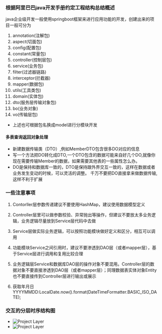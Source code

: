### 根据阿里巴巴java开发手册约定工程结构总结概述
java企业级开发一般使用springboot框架来进行应用功能的开发，创建出来的项目一般可分为
1. annotation(注解包)
2. aspect(切面包)
3. config(配置包)
4. constant(常量包)
5. controller(控制层包)
6. service(业务包)
7. filter(过滤器链路)
8. interceptor(拦截器)
9. mapper(数据包)
10. utils(工具类包)
11. domain(实体包)
12. dto(服务层传输对象包)
13. bo(业务对象)
14. vo(传输层包)
- 上述也可根据包名换成model进行分模块开发
#### 多表查询返回对象处理
* 新建数据传输类（DTO）,例如MemberDTO包含很多DO对应的信息
* 写一个方法把DO转化成DTO,一个DTO包含的数据可能来自好几个DO,就像你现在需要传输Member的数据，如果需要其他表的一些属性怎么办。
* DO是保持和数据库一致的，DTO是保持跟外界交互一致的，这样在数据或者业务发生变动的时候，可以灵活的调整。
千万不要把DO直接拿来做数据传输,这样不利于扩展
### 一些注意事项
1. Contorller层参数传递建议不要使用HashMap，建议使用数据模型定义

2. Controller层里可以做参数校验、异常抛出等操作，但建议不要放太多业务逻辑，业务逻辑尽量放到Service层代码中去做

3. Service层做实际业务逻辑，可以按照功能模块做好定义和区分，相互可以调用

4. 功能模块Service之间引用时，建议不要渗透到DAO层（或者mapper层），基于Service层进行调用和复用比较合理

5. 业务逻辑层Service和数据库DAO层的操作对象不要混用。Controller层的数据对象不要直接渗透到DAO层（或者mapper层）；同理数据表实体对象Entity也不要直接传到Controller层进行输出或展示

6. 获取年月日YYYYMMDD:LocalDate.now().format(DateTimeFormatter.BASIC_ISO_DATE);
### 交互的分层时序结构图
- ![Project Layer](https://shitu-query-gz.gz.bcebos.com/2020-11-20/09/6e459d93fd6ee9f2?authorization=bce-auth-v1%2F7e22d8caf5af46cc9310f1e3021709f3%2F2020-11-20T01%3A12%3A54Z%2F300%2Fhost%2Fed0935c14bf188c092e015a24ed85b93cf620546a132ae50d629566197654854 "App Layer")
- ![Project Layer](https://shitu-query-gz.gz.bcebos.com/2020-11-20/09/99765d21c5c533f8?authorization=bce-auth-v1%2F7e22d8caf5af46cc9310f1e3021709f3%2F2020-11-20T01%3A18%3A33Z%2F300%2Fhost%2Fc47a9ce08fabc84562bf301c8d17cef17b4c63df30d95122077aec8a7fc873e3 "RPC Layer")
